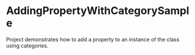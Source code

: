 AddingPropertyWithCategorySample
================================

Project demonstrates how to add a property to an instance of the class using categories.
